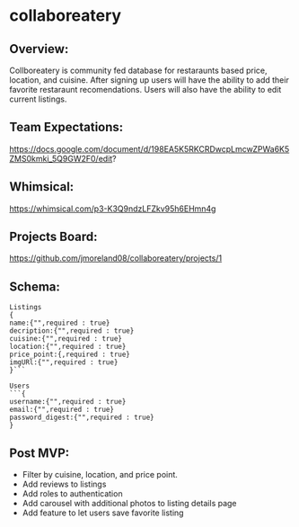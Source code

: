 
# collaboreatery
## Overview:
Collboreatery is community fed database for restaraunts based price, location, and cuisine. After signing up users will have the ability to add their favorite restaraunt recomendations. Users will also have the ability to edit current listings.
## Team Expectations:
https://docs.google.com/document/d/198EA5K5RKCRDwcpLmcwZPWa6K5ZMS0kmki_5Q9GW2F0/edit?

## Whimsical:
https://whimsical.com/p3-K3Q9ndzLFZkv95h6EHmn4g

## Projects Board:
https://github.com/jmoreland08/collaboreatery/projects/1


## Schema: 
```
Listings
{
name:{"",required : true}
decription:{"",required : true}
cuisine:{"",required : true}
location:{"",required : true}
price_point:{,required : true}
imgURl:{"",required : true}
}```

Users
```{
username:{"",required : true}
email:{"",required : true}
password_digest:{"",required : true}
}
```

## Post MVP:
- Filter by cuisine, location, and price point.
- Add reviews to listings
- Add roles to authentication
- Add carousel with additional photos to listing details page
- Add feature to let users save favorite listing
